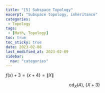 ```yaml
---
title: "[5] Subspace Topology"               
excerpt: "Subspace topology, inheritance"    
categories:                              
 - Topology
tags:                                
 - [Math, Topology]
toc: true
toc_sticky: true
date: 2023-02-08
last_modified_at: 2023-02-09
sidebar:
  nav: "categories"
---
```


$f(x)+3 = \{ x+4 \} = \| X \|$

$$
\mathrm{cd}_X(A),\ \left\{ X+3 \right\}
$$